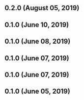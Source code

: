## 0.2.0 (August 05, 2019)


## 0.1.0 (June 10, 2019)


## 0.1.0 (June 08, 2019)


## 0.1.0 (June 07, 2019)


## 0.1.0 (June 07, 2019)


## 0.1.0 (June 05, 2019)


